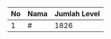 | No | Nama            | Jumlah Level |
|----|-----------------|--------------|
| 1  | #    |    1826        |
